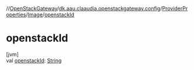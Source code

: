 //[OpenStackGateway](../../../../index.md)/[dk.aau.claaudia.openstackgateway.config](../../index.md)/[ProviderProperties](../index.md)/[Image](index.md)/[openstackId](openstack-id.md)

# openstackId

[jvm]\
val [openstackId](openstack-id.md): [String](https://kotlinlang.org/api/latest/jvm/stdlib/kotlin/-string/index.html)
